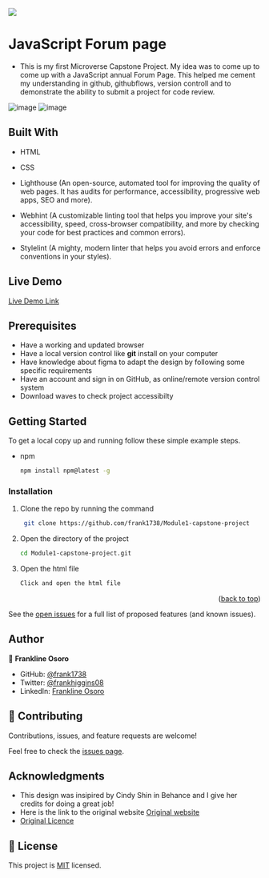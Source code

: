![](https://img.shields.io/badge/Microverse-blueviolet)

# JavaScript Forum page

- This is my  first  Microverse Capstone Project. My idea was to come up to come up with a JavaScript annual Forum Page. This helped me cement my understanding in github, githubflows, version controll and to demonstrate the ability to submit a project for code review.

![image](https://user-images.githubusercontent.com/98453979/172067098-20534d7f-cbd3-48b9-8256-e805140b5ffe.png)
![image](https://user-images.githubusercontent.com/98453979/172067190-3d32fe63-5f9a-4400-9946-e25fa36be020.png)


## Built With

- HTML

- CSS

- Lighthouse (An open-source, automated tool for improving the quality of web pages. It has audits for performance, accessibility, progressive web apps, SEO and more).

- Webhint (A customizable linting tool that helps you improve your site's accessibility, speed, cross-browser compatibility, and more by checking your code for best practices and common errors).

- Stylelint (A mighty, modern linter that helps you avoid errors and enforce conventions in your styles).



## Live Demo 

[Live Demo Link](https://frank1738.github.io/Module1-capstone-project/)

## Prerequisites

- Have a working and updated browser
- Have a local version control like **git** install on your computer
- Have knowledge about figma to adapt the design by following some specific requirements
- Have an account and sign in on GitHub, as online/remote version control system
- Download waves to check project accessibilty

## Getting Started

To get a local copy up and running follow these simple example steps.

- npm
  ```sh
  npm install npm@latest -g
  ```

### Installation

1. Clone the repo by running the command
   ```sh
    git clone https://github.com/frank1738/Module1-capstone-project
   ```
2. Open the directory of the project
   ```sh
   cd Module1-capstone-project.git
   ```
3. Open the html file
   ```sh
   Click and open the html file
   ```

<p align="right">(<a href="#top">back to top</a>)</p>

<!-- USAGE EXAMPLES -->

See the [open issues](#) for a full list of proposed features (and known issues).

## Author

👤 **Frankline Osoro**

- GitHub: [@frank1738](https://github.com/frank1738)
- Twitter: [@frankhiggins08](https://twitter.com/frankhiggins08)
- LinkedIn: [Frankline Osoro](http://www.linkedin.com/in/frankline-osoro-b526ba18b)


## 🤝 Contributing

Contributions, issues, and feature requests are welcome!

Feel free to check the [issues page](../../issues/).

## Acknowledgments

- This design was insipired by Cindy Shin in Behance and I give her credits for doing a great job!
- Here is the link to the original website [Original website](https://www.behance.net/gallery/29845175/CC-Global-Summit-2015)
- [Original Licence ](https://creativecommons.org/licenses/by-nc/4.0/)

## 📝 License

This project is [MIT](./MIT.md) licensed.
